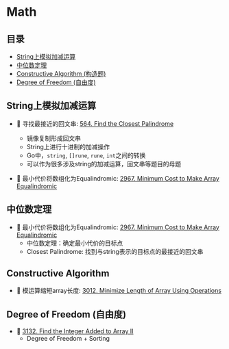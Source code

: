 # Math

## 目录
* [String上模拟加减运算](#string上模拟加减运算)
* [中位数定理](#中位数定理)
* [Constructive Algorithm (构造题)](#constructive-algorithm)
* [Degree of Freedom (自由度)](#degree-of-freedom)

## String上模拟加减运算
* :red_circle: 寻找最接近的回文串: [564. Find the Closest Palindrome](https://github.com/szhou12/leetcode-go/tree/main/leetcode/0564-Find-the-Closest-Palindrome)
    * 镜像复制形成回文串
    * String上进行十进制的加减操作
    * Go中，`string`, `[]rune`, `rune`, `int`之间的转换
    * 可以作为很多涉及string的加减运算，回文串等题目的母题

* :red_circle: 最小代价将数组化为Equalindromic: [2967. Minimum Cost to Make Array Equalindromic](https://github.com/szhou12/leetcode-go/tree/main/leetcode/2967-Minimum-Cost-to-Make-Array-Equalindromic)
    

## 中位数定理
* :red_circle: 最小代价将数组化为Equalindromic: [2967. Minimum Cost to Make Array Equalindromic](https://github.com/szhou12/leetcode-go/tree/main/leetcode/2967-Minimum-Cost-to-Make-Array-Equalindromic)
    * 中位数定理：确定最小代价的目标点
    * Closest Palindrome: 找到与string表示的目标点的最接近的回文串

## Constructive Algorithm
* :red_circle: 模运算缩短array长度: [3012. Minimize Length of Array Using Operations](https://github.com/szhou12/leetcode-go/tree/main/leetcode/3012-Minimize-Length-of-Array-Using-Operations)

## Degree of Freedom (自由度)
* :red_circle: [3132. Find the Integer Added to Array II](https://github.com/szhou12/leetcode-go/tree/main/leetcode/3132-Find-the-Integer-Added-to-Array-II)
    * Degree of Freedom + Sorting